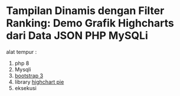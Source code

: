<h1>Tampilan Dinamis dengan Filter Ranking: Demo Grafik Highcharts dari Data JSON PHP MySQLi</h1>

alat tempur :
<ol>
  <li>php 8</li>
  <li>Mysqli</li>
  <li><a href="https://getbootstrap.com/docs/3.3/getting-started/">bootstrap 3</a></li>
  <li>library <a href="https://www.highcharts.com/demo/highcharts/pie-chart">highchart pie</a></li>
  <li>eksekusi</li>
</ol>
